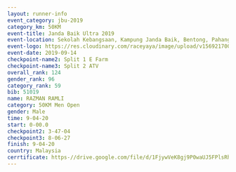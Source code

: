 ```yaml
---
layout: runner-info 
event_category: jbu-2019 
category_km: 50KM 
event-title: Janda Baik Ultra 2019  
event-location: Sekolah Kebangsaan, Kampung Janda Baik, Bentong, Pahang, Malaysia 
event-logo: https://res.cloudinary.com/raceyaya/image/upload/v1569217009/logo/janda-baik_vch1pc.jpg 
event-date: 2019-09-14 
checkpoint-name2: Split 1 E Farm 
checkpoint-name3: Split 2 ATV 
overall_rank: 124
gender_rank: 96
category_rank: 59
bib: 51019
name: RAZMAN RAMLI
category: 50KM Men Open
gender: Male
time: 9-04-20
start: 0-00.0
checkpoint2: 3-47-04
checkpoint3: 8-06-27
finish: 9-04-20
country: Malaysia
cerrtificate: https-//drive.google.com/file/d/1FjywVeK8gj9P0waUJ5FPlsRhVq0iNa7Q/view?usp=sharing
---
```

